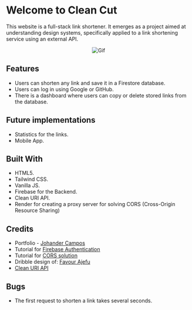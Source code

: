 # Welcome to Clean Cut

This website is a full-stack link shortener. It emerges as a project aimed at understanding design systems, specifically applied to a link shortening service using an external API.

<p align="center">
  <img src="https://media.giphy.com/media/v1.Y2lkPTc5MGI3NjExeXVoZTUzdm1sb3JvYW9wZHpwNG1yYzg4YzQ2NjNwc2wzbnJjOTJuMiZlcD12MV9pbnRlcm5hbF9naWZfYnlfaWQmY3Q9Zw/SxAdVS7PPgjuDxQcGH/giphy.gif" alt="Gif"/>
</p>

## Features

- Users can shorten any link and save it in a Firestore database.
- Users can log in using Google or GitHub.
- There is a dashboard where users can copy or delete stored links from the database.


## Future implementations

- Statistics for the links.
- Mobile App.


## Built With

- HTML5.
- Tailwind CSS.
- Vanilla JS.
- Firebase for the Backend.
- Clean URI API.
- Render for creating a proxy server for solving CORS (Cross-Origin Resource Sharing)

## Credits

- Portfolio - [Johander Campos](https://codingwithjae.dev/)
- Tutorial for [Firebase Authentication](https://www.youtube.com/watch?v=1rLBjRF0ep0)
- Tutorial for [CORS solution](https://medium.com/@dtkatz/3-ways-to-fix-the-cors-error-and-how-access-control-allow-origin-works-d97d55946d9)
- Dribble design of: [Favour Ajefu](https://dribbble.com/shots/21674965-hero-section-for-a-link-shortener-website)
- [Clean URI API](https://cleanuri.com/docs)

## Bugs

- The first request to shorten a link takes several seconds.